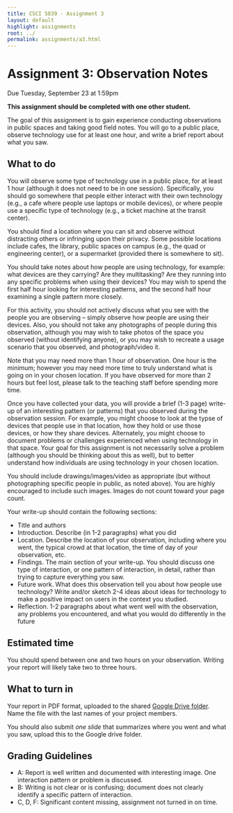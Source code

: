 ```yaml
---
title: CSCI 5839 - Assignment 3
layout: default
highlight: assignments
root: ../
permalink: assignments/a3.html
---
```

# Assignment 3: Observation Notes

Due Tuesday, September 23 at 1:59pm

**This assignment should be completed with one other student.**

The goal of this assignment is to gain experience conducting observations in public spaces and taking good field notes. You will go to a public place, observe technology use for at least one hour, and write a brief report about what you saw.

## What to do
You will observe some type of technology use in a public place, for at least 1 hour (although it does not need to be in one session). Specifically, you should go somewhere that people either interact with their own technology (e.g., a cafe where people use laptops or mobile devices), or where people use a specific type of technology (e.g., a ticket machine at the transit center).

You should find a location where you can sit and observe without distracting others or infringing upon their privacy. Some possible locations include cafes, the library, public spaces on campus (e.g., the quad or engineering center), or a supermarket (provided there is somewhere to sit).

You should take notes about how people are using technology, for example: what devices are they carrying? Are they multitasking? Are they running into any specific problems when using their devices? You may wish to spend the first half hour looking for interesting patterns, and the second  half hour examining a single pattern more closely.

For this activity, you should not actively discuss what you see with the people you are observing – simply observe how people are using their devices. Also, you should not take any photographs of people during this observation, although you may wish to take photos of the space you observed (without identifying anyone), or you may wish to recreate a usage scenario that you observed, and photograph/video it.

Note that you may need more than 1 hour of observation. One hour is the minimum; however you may need more time to truly understand what is going on in your chosen location. If you have observed for more than 2 hours but feel lost, please talk to the teaching staff before spending more time.

Once you have collected your data, you will provide a brief (1-3 page) write-up of an interesting pattern (or patterns) that you observed during the observation session. For example, you might choose to look at the typse of devices that people use in that location, how they hold or use those devices, or how they share devices. Alternately, you might choose to document problems or challenges experienced when using technology in that space. Your goal for this assignment is not necessarily solve a problem (although you should be thinking about this as well), but to better understand how individuals are using technology in your chosen location.

You should include drawings/images/video as appropriate (but without photographing specific people in public, as noted above). You are highly encouraged to include such images. Images do not count toward your page count.

Your write-up should contain the following sections:

- Title and authors
- Introduction. Describe (in 1-2 paragraphs) what you did
- Location. Describe the location of your observation, including where you went, the typical crowd at that location, the time of day of your observation, etc.
- Findings. The main section of your write-up. You should discuss one type of interaction, or one pattern of interaction, in detail, rather than trying to capture everything you saw.
- Future work. What does this observation tell you about how people use technology? Write and/or sketch 2-4 ideas about ideas for technology to make a positive impact on users in the context you studied.
- Reflection. 1-2 paragraphs about what went well with the observation, any problems you encountered, and what you would do differently in the future

## Estimated time
You should spend between one and two hours on your observation. Writing your report will likely take two to three hours.

## What to turn in
Your report in PDF format, uploaded to the shared [Google Drive folder](https://drive.google.com/a/colorado.edu/folderview?id=0B-vRV62_RpG2YUxUZ29FRUIxWVE&usp=sharing). Name the file with the last names of your project members.

You should also submit *one slide* that summarizes where you went and what you saw, upload this to the Google drive folder.

## Grading Guidelines
- A: Report is well written and documented with interesting image. One interaction pattern or problem is discussed.
- B: Writing is not clear or is confusing; document does not clearly identify a specific pattern of interaction.
- C, D, F: Significant content missing, assignment not turned in on time.